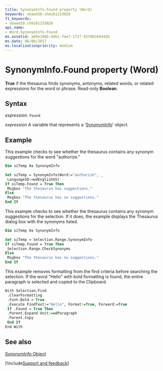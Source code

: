 ```yaml
---
title: SynonymInfo.Found property (Word)
keywords: vbawd10.chm161153026
f1_keywords:
- vbawd10.chm161153026
api_name:
- Word.SynonymInfo.Found
ms.assetid: a69e196b-4db1-fae7-172f-92f00264443b
ms.date: 06/08/2017
ms.localizationpriority: medium
---
```



# SynonymInfo.Found property (Word)

 **True** if the thesaurus finds synonyms, antonyms, related words, or related expressions for the word or phrase. Read-only **Boolean**.


## Syntax

_expression_. `Found`

_expression_ A variable that represents a '[SynonymInfo](Word.SynonymInfo.md)' object.


## Example

This example checks to see whether the thesaurus contains any synonym suggestions for the word "authorize."


```vb
Dim siTemp As SynonymInfo 
 
Set siTemp = SynonymInfo(Word:="authorize", _ 
 LanguageID:=wdEnglishUS) 
If siTemp.Found = True Then 
 Msgbox "The thesaurus has suggestions." 
Else 
 Msgbox "The thesaurus has no suggestions." 
End If
```

This example checks to see whether the thesaurus contains any synonym suggestions for the selection. If it does, the example displays the Thesaurus dialog box with the synonyms listed.




```vb
Dim siTemp As SynonymInfo 
 
Set siTemp = Selection.Range.SynonymInfo 
If siTemp.Found = True Then 
 Selection.Range.CheckSynonyms 
Else 
 Msgbox "The thesaurus has no suggestions." 
End If
```

This example removes formatting from the find criteria before searching the selection. If the word "Hello" with bold formatting is found, the entire paragraph is selected and copied to the Clipboard.




```vb
With Selection.Find 
 .ClearFormatting 
 .Font.Bold = True 
 .Execute FindText:="Hello", Format:=True, Forward:=True 
 If .Found = True Then 
 .Parent.Expand Unit:=wdParagraph 
 .Parent.Copy 
 End If 
End With
```


## See also


[SynonymInfo Object](Word.SynonymInfo.md)

[!include[Support and feedback](~/includes/feedback-boilerplate.md)]
